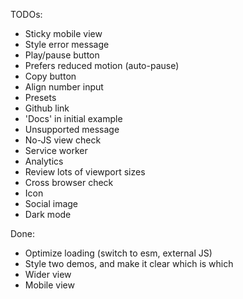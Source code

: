 TODOs:

- Sticky mobile view
- Style error message
- Play/pause button
- Prefers reduced motion (auto-pause)
- Copy button
- Align number input
- Presets
- Github link
- 'Docs' in initial example
- Unsupported message
- No-JS view check
- Service worker
- Analytics
- Review lots of viewport sizes
- Cross browser check
- Icon
- Social image
- Dark mode

Done:

- Optimize loading (switch to esm, external JS)
- Style two demos, and make it clear which is which
- Wider view
- Mobile view
